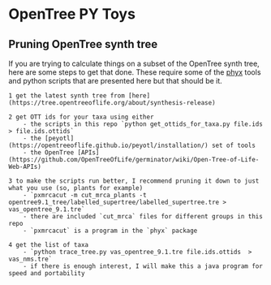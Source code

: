 # OpenTree PY Toys


## Pruning OpenTree synth tree
If you are trying to calculate things on a subset of the OpenTree synth tree, here are some steps to get that done. These require some of the [phyx](https://github.com/FePhyFoFum/phyx) tools and python scripts that are presented here but that should be it.

    1 get the latest synth tree from [here](https://tree.opentreeoflife.org/about/synthesis-release)

    2 get OTT ids for your taxa using either
        - the scripts in this repo `python get_ottids_for_taxa.py file.ids > file.ids.ottids`
        - the [peyotl](https://opentreeoflife.github.io/peyotl/installation/) set of tools 
        - the OpenTree [APIs](https://github.com/OpenTreeOfLife/germinator/wiki/Open-Tree-of-Life-Web-APIs)

    3 to make the scripts run better, I recommend pruning it down to just what you use (so, plants for example)
        - `pxmrcacut -m cut_mrca_plants -t opentree9.1_tree/labelled_supertree/labelled_supertree.tre > vas_opentree_9.1.tre`
        - there are included `cut_mrca` files for different groups in this repo
        - `pxmrcacut` is a program in the `phyx` package
            
    4 get the list of taxa 
        - `python trace_tree.py vas_opentree_9.1.tre file.ids.ottids  > vas_nms.tre`
        - if there is enough interest, I will make this a java program for speed and portability
